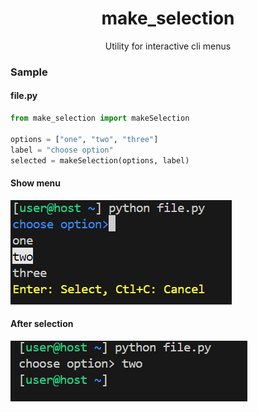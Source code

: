 <h1 align="center">
    make_selection
  <br>
</h1>

<p align="center">
    Utility for interactive cli menus
  <br>
</p>

### Sample
#### file.py
```python
from make_selection import makeSelection

options = ["one", "two", "three"]
label = "choose option"
selected = makeSelection(options, label)
```

#### Show menu
![image of cli while using the menu](/images/using_menu.png)

#### After selection
![image of cli after item is selected](/images/item_selected.png)

